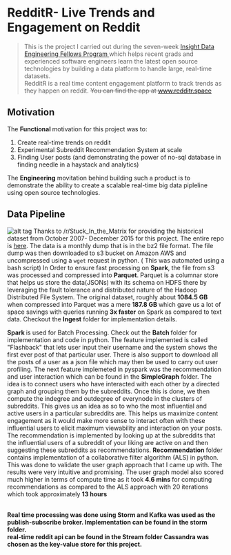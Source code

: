 # RedditR- Live Trends and Engagement on Reddit
> This is the project I carried out during the seven-week <a href="http://insightdataengineering.com/">Insight Data Engineering Fellows Program </a>
which helps recent grads and experienced software engineers learn the latest open source technologies 
by building a data platform to handle large, real-time datasets. <br/>
RedditR is a real time content engagement platform to track trends as they happen on reddit.
~~You can find the app at <a href="http://www.redditr.space"> www.redditr.space</a>~~

## Motivation
The <b>Functional </b>motivation for this project was to:
1. Create real-time trends on reddit
2. Experimental Subreddit Recommendation System at scale
3. Finding User posts (and demonstrating the power of no-sql database in finding needle in a haystack and analytics)

The <b>Engineering</b> movitation behind building such a product is to demonstrate the ability to create a scalable real-time big data
pipleline using open source technologies. 

## Data Pipeline
![alt tag](https://raw.githubusercontent.com/aravindk1992/RedditR--Insight-Data-Engineering-Project/master/insightpipeline.png)
Thanks to /r/Stuck_In_the_Matrix for providing the historical dataset from October 2007- December 2015 for this project.  The entire repo is <a href="http://couch.whatbox.ca:36975/reddit/submissions/monthly/"> here</a>. The data is a monthly dump that is in the bz2 file format. The file dump was then downloaded to s3 bucket on Amazon AWS and uncompressed using a `wget` request in python. ( This was automated using a bash script) 
In Order to ensure fast processing on <b>Spark</b>, the file from s3 was processed and compressed into <b>Parquet</b>. Parquet is a columnar store that helps us store the data(JSONs) with its schema on HDFS there by leveraging the fault tolerance and distributed nature of the Hadoop Distributed File System. The original dataset, roughly about <b>1084.5 GB </b> when compressed into Parquet was a mere <b>187.8 GB </b> which gave us a lot of space savings with queries running <b>3x faster</b> on Spark as compared to text data.  Checkout the <b> Ingest</b> folder for implementation details. 

<b> Spark </b> is used for Batch Processing. Check out the <b> Batch </b> folder for implementation and code in python. The feature implemented is called "Flashback" that lets user input their username and the system shows the first ever post of that particular user. There is also support to download all the posts of a user as a json file which may then be used to carry out user profiling. 
The next feature implemeted in pyspark was the recommendation and user interaction which can be found in the <b>SimpleGraph</b> folder. The idea is to connect users who have interacted with each other by a directed graph and grouping them by the subreddits. Once this is done, we then compute the indegree and outdegree of everynode in the clusters of subreddits. This gives us an idea as so to who the most influential and active users in a particular subreddits are. This helps us maximize content engagement as it would make more sense to interact often with these influential users to elicit maximum viewability and interaction on your posts. The recommendation is implemented by looking up at the subreddits that the influential users of a subreddit of your liking are active on and then suggesting these subreddits as recommendations. 
<b> Recommendation </b> folder contains implementation of a collaborative filter algorithm (ALS) in python. This was done to validate the user graph approach that I came up with. The results were very intuitive and promising. The user graph model also scored much higher in terms of compute time as it took <b> 4.6 mins </b> for computing recommendations as compared to the ALS approach with 20 iterations which took approximately <b> 13 hours </p>
<br/>
Real time processing was done using Storm and Kafka was used as the publish-subscribe broker. Implementation can be found in the <b> storm</b> folder. 
<br/> real-time reddit api can be found in the <b> Stream</b> folder
<b> Cassandra </b> was chosen as the key-value store for this project.

